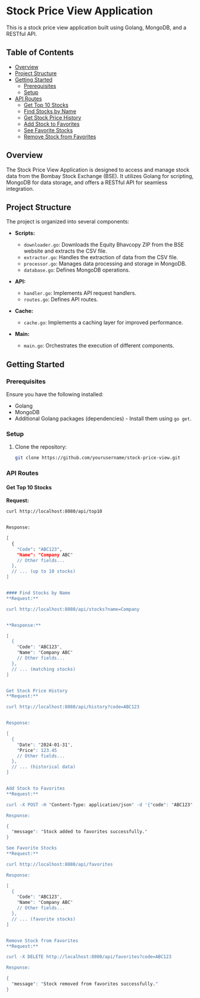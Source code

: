 # Stock Price View Application

This is a stock price view application built using Golang, MongoDB, and a RESTful API.

## Table of Contents

- [Overview](#overview)
- [Project Structure](#project-structure)
- [Getting Started](#getting-started)
  - [Prerequisites](#prerequisites)
  - [Setup](#setup)
- [API Routes](#api-routes)
  - [Get Top 10 Stocks](#get-top-10-stocks)
  - [Find Stocks by Name](#find-stocks-by-name)
  - [Get Stock Price History](#get-stock-price-history)
  - [Add Stock to Favorites](#add-stock-to-favorites)
  - [See Favorite Stocks](#see-favorite-stocks)
  - [Remove Stock from Favorites](#remove-stock-from-favorites)


## Overview

The Stock Price View Application is designed to access and manage stock data from the Bombay Stock Exchange (BSE). It utilizes Golang for scripting, MongoDB for data storage, and offers a RESTful API for seamless integration.

## Project Structure

The project is organized into several components:

- **Scripts:**
  - `downloader.go`: Downloads the Equity Bhavcopy ZIP from the BSE website and extracts the CSV file.
  - `extractor.go`: Handles the extraction of data from the CSV file.
  - `processor.go`: Manages data processing and storage in MongoDB.
  - `database.go`: Defines MongoDB operations.

- **API:**
  - `handler.go`: Implements API request handlers.
  - `routes.go`: Defines API routes.

- **Cache:**
  - `cache.go`: Implements a caching layer for improved performance.

- **Main:**
  - `main.go`: Orchestrates the execution of different components.

## Getting Started

### Prerequisites

Ensure you have the following installed:

- Golang
- MongoDB
- Additional Golang packages (dependencies) - Install them using `go get`.

### Setup

1. Clone the repository:

   ```bash
   git clone https://github.com/yourusername/stock-price-view.git

### API Routes

#### Get Top 10 Stocks

**Request:**

```bash
curl http://localhost:8080/api/top10


Response:

[
  {
    "Code": "ABC123",
    "Name": "Company ABC"
    // Other fields...
  },
  // ... (up to 10 stocks)
]


#### Find Stocks by Name
**Request:**

curl http://localhost:8080/api/stocks?name=Company


**Response:**

[
  {
    "Code": "ABC123",
    "Name": "Company ABC"
    // Other fields...
  },
  // ... (matching stocks)
]


Get Stock Price History
**Request:**

curl http://localhost:8080/api/history?code=ABC123


Response:

[
  {
    "Date": "2024-01-31",
    "Price": 123.45
    // Other fields...
  },
  // ... (historical data)
]


Add Stock to Favorites
**Request:**

curl -X POST -H "Content-Type: application/json" -d '{"code": "ABC123", "name": "Company ABC"}' http://localhost:8080/api/favorites

Response:

{
  "message": "Stock added to favorites successfully."
}

See Favorite Stocks
**Request:**

curl http://localhost:8080/api/favorites

Response:

[
  {
    "Code": "ABC123",
    "Name": "Company ABC"
    // Other fields...
  },
  // ... (favorite stocks)
]


Remove Stock from Favorites
**Request:**

curl -X DELETE http://localhost:8080/api/favorites?code=ABC123

Response:

{
  "message": "Stock removed from favorites successfully."
}
